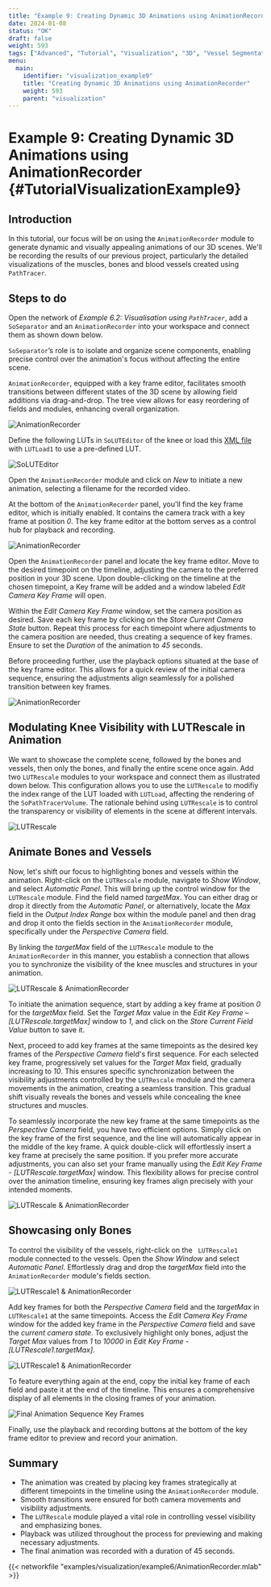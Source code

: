 ```yaml
---
title: "Example 9: Creating Dynamic 3D Animations using AnimationRecorder"
date: 2024-01-08
status: "OK"
draft: false
weight: 593
tags: ["Advanced", "Tutorial", "Visualization", "3D", "Vessel Segmentation"]
menu: 
  main:
    identifier: "visualization_example9"
    title: "Creating Dynamic 3D Animations using AnimationRecorder"
    weight: 593
    parent: "visualization"
---
```

# Example 9: Creating Dynamic 3D Animations using AnimationRecorder {#TutorialVisualizationExample9}

## Introduction
In this tutorial, our focus will be on using the `AnimationRecorder` module to generate dynamic and visually appealing animations of our 3D scenes. We'll be recording the results of our previous project, particularly the detailed visualizations of the muscles, bones and blood vessels created using `PathTracer`.

## Steps to do

Open the network of *Example 6.2: Visualisation using `PathTracer`*, add a `SoSeparator` and an `AnimationRecorder` into your workspace and connect them as shown down below. 

`SoSeparator`’s role is to isolate and organize scene components, enabling precise control over the animation's focus without affecting the entire scene. 

`AnimationRecorder`, equipped with a key frame editor, facilitates smooth transitions between different states of the 3D scene by allowing field additions via drag-and-drop. The tree view allows for easy reordering of fields and modules, enhancing overall organization.

![ AnimationRecorder](/images/tutorials/visualization//pathtracer/Example9_1.png " AnimationRecorder")

Define the following LUTs in `SoLUTEditor` of the knee or load this [XML file](/examples/visualization/example6/LUT_AnimationRecorder1.xml) with `LUTLoad1` to use a pre-defined LUT.

![ SoLUTEditor](/images/tutorials/visualization//pathtracer/V9_LUT.png " SoLUTEditor")


Open the `AnimationRecorder` module and click on *New* to initiate a new animation, selecting a filename for the recorded video.

At the bottom of the `AnimationRecorder` panel, you'll find the key frame editor, which is initially enabled. It contains the camera track with a key frame at position *0*. The key frame editor at the bottom serves as a control hub for playback and recording.

![ AnimationRecorder](/images/tutorials/visualization//pathtracer/V9_AnimationRecorder.png " AnimationRecorder")

Open the `AnimationRecorder` panel and locate the key frame editor. Move to the desired timepoint on the timeline, adjusting the camera to the preferred position in your 3D scene. Upon double-clicking on the timeline at the chosen timepoint, a Key frame will be added and a window labeled *Edit Camera Key Frame* will open.

Within the *Edit Camera Key Frame* window, set the camera position as desired. Save each key frame by clicking on the *Store Current Camera State* button.
Repeat this process for each timepoint where adjustments to the camera position are needed, thus creating a sequence of key frames. Ensure to set the *Duration* of the animation to *45* seconds. 

Before proceeding further, use the playback options situated at the base of the key frame editor. This allows for a quick review of the initial camera sequence, ensuring the adjustments align seamlessly for a polished transition between key frames.

![ AnimationRecorder](/images/tutorials/visualization//pathtracer/V9_AnimationRecorder1.png " AnimationRecorder")

## Modulating Knee Visibility with LUTRescale in Animation

We want to showcase the complete scene, followed by the bones and vessels, then only the bones, and finally the entire scene once again. Add two `LUTRescale` modules to your workspace and connect them as illustrated down below. This configuration allows you to use the `LUTRescale` to modifiy the index range of the LUT loaded with `LUTLoad`, affecting the rendering of the `SoPathTracerVolume`. The rationale behind using `LUTRescale` is to control the transparency or visibility of elements in the scene at different intervals.

![ LUTRescale](/images/tutorials/visualization//pathtracer/V9_3.png " LUTRescale")

## Animate Bones and Vessels

Now, let's shift our focus to highlighting bones and vessels within the animation. Right-click on the `LUTRescale` module, navigate to *Show Window*, and select *Automatic Panel*. This will bring up the control window for the ` LUTRescale` module. Find the field named *targetMax*. You can either drag or drop it directly from the *Automatic Panel*, or alternatively, locate the *Max* field in the *Output Index Range* box within the module panel and then drag and drop it onto the fields section in the `AnimationRecorder` module, specifically under the *Perspective Camera* field.
 
By linking the *targetMax* field of the `LUTRescale` module to the `AnimationRecorder` in this manner, you establish a connection that allows you to synchronize the visibility of the knee muscles and structures in your animation. 

![ LUTRescale & AnimationRecorder](/images/tutorials/visualization//pathtracer/LUTRescale_AnimationRecorder2.png " LUTRescale & AnimationRecorder")


To initiate the animation sequence, start by adding a key frame at position *0* for the *targetMax* field. Set the *Target Max* value in the *Edit Key Frame – [LUTRescale.targetMax]* window to *1*, and click on the *Store Current Field Value* button to save it.

Next, proceed to add key frames at the same timepoints as the desired key frames of the *Perspective Camera* field's first sequence. For each selected key frame, progressively set values for the *Target Max* field, gradually increasing to *10*. This ensures specific synchronization between the visibility adjustments controlled by the `LUTRescale` module and the camera movements in the animation, creating a seamless transition. This gradual shift visually reveals the bones and vessels while concealing the knee structures and muscles.

To seamlessly incorporate the new key frame at the same timepoints as the *Perspective Camera* field, you have two efficient options. Simply click on the key frame of the first sequence, and the line will automatically appear in the middle of the key frame. A quick double-click will effortlessly insert a key frame at precisely the same position. If you prefer more accurate adjustments, you can also set your frame manually using the *Edit Key Frame - [LUTRescale.targetMax]* window. This flexibility allows for precise control over the animation timeline, ensuring key frames align precisely with your intended moments.

![ LUTRescale & AnimationRecorder](/images/tutorials/visualization//pathtracer/V9_7.png " LUTRescale & AnimationRecorder")

## Showcasing only Bones

To control the visibility of the vessels, right-click on the ` LUTRescale1` module connected to the vessels. Open the *Show Window* and select *Automatic Panel*. Effortlessly drag and drop the *targetMax* field into the `AnimationRecorder` module's fields section. 

![ LUTRescale1 & AnimationRecorder](/images/tutorials/visualization//pathtracer/V9_8.png " LUTRescale1 & AnimationRecorder")

Add key frames for both the *Perspective Camera* field and the *targetMax* in `LUTRescale1` at the same timepoints. Access the *Edit Camera Key Frame* window for the added key frame in the *Perspective Camera* field and save the *current camera state*. To exclusively highlight only bones, adjust the *Target Max* values from *1* to *10000* in *Edit Key Frame - [LUTRescale1.targetMax]*.

![ LUTRescale1 & AnimationRecorder](/images/tutorials/visualization//pathtracer/V9_9.png " LUTRescale1 & AnimationRecorder")

To feature everything again at the end, copy the initial key frame of each field and paste it at the end of the timeline. This ensures a comprehensive display of all elements in the closing frames of your animation.

![ Final Animation Sequence Key Frames](/images/tutorials/visualization//pathtracer/V9_10.png " Final Animation Sequence Key Frames")

Finally, use the playback and recording buttons at the bottom of the key frame editor to preview and record your animation.

## Summary
* The animation was created by placing key frames strategically at different timepoints in the timeline using the `AnimationRecorder` module.
* Smooth transitions were ensured for both camera movements and visibility adjustments.
* The `LUTRescale` module played a vital role in controlling vessel visibility and emphasizing bones.
* Playback was utilized throughout the process for previewing and making necessary adjustments.
* The final animation was recorded with a  duration of 45 seconds.

{{< networkfile "examples/visualization/example6/AnimationRecorder.mlab" >}}